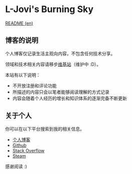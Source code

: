 # L-Jovi's Burning Sky

[README (en)](./README-en.md)

## 博客的说明

个人博客仅记录生活主观向内容，不包含任何技术分享。

领域和技术相关内容请移步[维基站](https://blackpearl.fun)（维护中 :D）。

本站有以下说明：

- 不开放注册和评论功能
- 所描述的内容只会以笔者能够阅读理解的方式记录
- 内容会随着个人经历的增长和知识体系的逐渐完备不断更新

## 关于个人

你可以在以下平台搜索到我的相关信息。

- [个人博客](https://l-jovi.github.io)
- [Github](https://github.com/L-Jovi)
- [Stack Overflow](https://stackoverflow.com/users/4004375/e-jovi)
- [Steam](http://steamcommunity.com/id/eternal_jovi)

感谢阅读 :)

